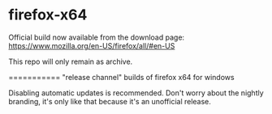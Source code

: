 firefox-x64
===========


Official build now available from the download page: https://www.mozilla.org/en-US/firefox/all/#en-US

This repo will only remain as archive.

===========
"release channel" builds of firefox x64 for windows

Disabling automatic updates is recommended.
Don't worry about the nightly branding, it's only like that because it's an unofficial release.
